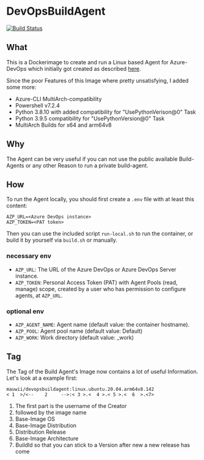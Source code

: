# DevOpsBuildAgent

[![Build Status](https://dev.azure.com/Mauwii/azure-pipelines-with-github-repo/_apis/build/status/devopsbuildagent.yml?branchName=main)](https://dev.azure.com/Mauwii/azure-pipelines-with-github-repo/_build/latest?definitionId=15&branchName=main)

## What

This is a Dockerimage to create and run a Linux based Agent for Azure-DevOps which initially got created as described [here](https://docs.microsoft.com/azure/devops/pipelines/agents/docker?view=azure-devops#linux).

Since the poor Features of this Image where pretty unsatisfying, I added some more:

* Azure-CLI MultiArch-compatibility
* Powershell v7.2.4
* Python 3.8.10 with added compatibility for "UsePythonVerison@0" Task
* Python 3.9.5 compatibility for "UsePythonVersion@0" Task
* MultiArch Builds for x64 and arm64v8

## Why

The Agent can be very useful if you can not use the public available Build-Agents or any other Reason to run a private build-agent.

## How

To run the Agent locally, you should first create a `.env` file with at least this content:

``` dotenv
AZP_URL=<Azure DevOps instance>
AZP_TOKEN=<PAT token>
```

Then you can use the included script `run-local.sh` to run the container, or build it by yourself via `build.sh` or manually.

### necessary env

* `AZP_URL`: The URL of the Azure DevOps or Azure DevOps Server instance.
* `AZP_TOKEN`: Personal Access Token (PAT) with Agent Pools (read, manage) scope, created by a user who has permission to configure agents, at `AZP_URL`.

### optional env

* `AZP_AGENT_NAME`: Agent name (default value: the container hostname).
* `AZP_POOL`: Agent pool name (default value: Default)
* `AZP_WORK`: Work directory (default value: _work)

## Tag

The Tag of the Build Agent's Image now contains a lot of useful Information. Let's look at a example first:

```text
mauwii/devopsbuildagent:linux.ubuntu.20.04.arm64v8.142
< 1  >/<--    2     -->:< 3 >.<  4 >.< 5 >.<  6  >.<7>
```

1. The first part is the username of the Creator
2. followed by the image name
3. Base-Image OS
4. Base-Image Distribution
5. Distribution Release
6. Base-Image Architecture
7. BuildId so that you can stick to a Version after new a new release has come
